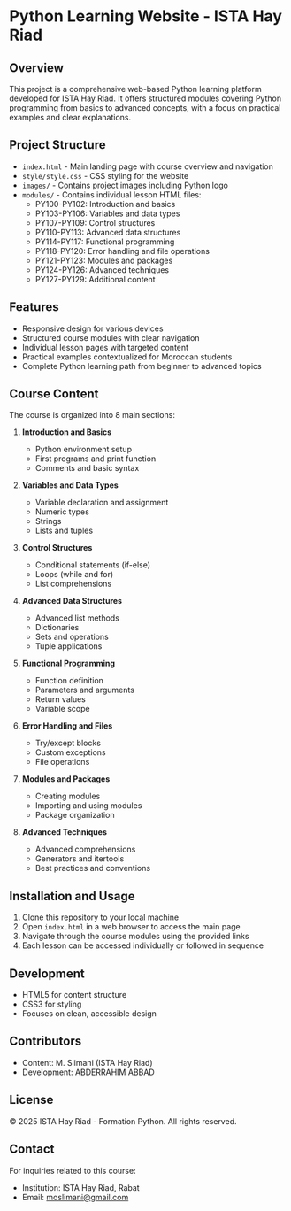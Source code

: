 # Python Learning Website - ISTA Hay Riad

## Overview
This project is a comprehensive web-based Python learning platform developed for ISTA Hay Riad. It offers structured modules covering Python programming from basics to advanced concepts, with a focus on practical examples and clear explanations.

## Project Structure
- `index.html` - Main landing page with course overview and navigation
- `style/style.css` - CSS styling for the website
- `images/` - Contains project images including Python logo
- `modules/` - Contains individual lesson HTML files:
  - PY100-PY102: Introduction and basics
  - PY103-PY106: Variables and data types
  - PY107-PY109: Control structures
  - PY110-PY113: Advanced data structures
  - PY114-PY117: Functional programming
  - PY118-PY120: Error handling and file operations
  - PY121-PY123: Modules and packages
  - PY124-PY126: Advanced techniques
  - PY127-PY129: Additional content

## Features
- Responsive design for various devices
- Structured course modules with clear navigation
- Individual lesson pages with targeted content
- Practical examples contextualized for Moroccan students
- Complete Python learning path from beginner to advanced topics

## Course Content
The course is organized into 8 main sections:
1. **Introduction and Basics**
   - Python environment setup
   - First programs and print function
   - Comments and basic syntax

2. **Variables and Data Types**
   - Variable declaration and assignment
   - Numeric types
   - Strings
   - Lists and tuples

3. **Control Structures**
   - Conditional statements (if-else)
   - Loops (while and for)
   - List comprehensions

4. **Advanced Data Structures**
   - Advanced list methods
   - Dictionaries
   - Sets and operations
   - Tuple applications

5. **Functional Programming**
   - Function definition
   - Parameters and arguments
   - Return values
   - Variable scope

6. **Error Handling and Files**
   - Try/except blocks
   - Custom exceptions
   - File operations

7. **Modules and Packages**
   - Creating modules
   - Importing and using modules
   - Package organization

8. **Advanced Techniques**
   - Advanced comprehensions
   - Generators and itertools
   - Best practices and conventions

## Installation and Usage
1. Clone this repository to your local machine
2. Open `index.html` in a web browser to access the main page
3. Navigate through the course modules using the provided links
4. Each lesson can be accessed individually or followed in sequence

## Development
- HTML5 for content structure
- CSS3 for styling
- Focuses on clean, accessible design

## Contributors
- Content: M. Slimani (ISTA Hay Riad)
- Development: ABDERRAHIM ABBAD

## License
© 2025 ISTA Hay Riad - Formation Python. All rights reserved.

## Contact
For inquiries related to this course:
- Institution: ISTA Hay Riad, Rabat
- Email: moslimani@gmail.com